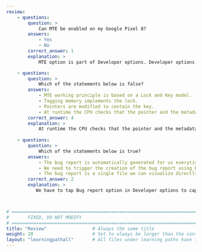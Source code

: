 ```yaml
---
review:
    - questions:
        question: >
            Can MTE be enabled on my Google Pixel 8?
        answers:
            - Yes
            - No
        correct_answer: 1                    
        explanation: >
            MTE option is part of Developer options. Developer options need to be enabled first on your Google Pixel 8 phone to access MTE.

    - questions:
        question: >
            Which of the statements below is false?
        answers:
            - MTE working principle is based on a Lock and Key model.
            - Tagging memory implements the lock.
            - Pointers are modified to contain the key.
            - At runtime the CPU checks that the pointer and the metadata tags match. If so, the application crashes in any device.
        correct_answer: 4                   
        explanation: >
            At runtime the CPU checks that the pointer and the metadata tags match, on each load and store. Android apps that incorrectly store information in the top byte of the pointer are guaranteed to break on an MTE-enabled device.
               
    - questions:
        question: >
            Which of the statements below is true?
        answers:
            - The bug report is automatically generated for us everytime the application crashes.
            - We need to trigger the creation of the bug report using Bug report option in Developer options.
            - The bug report is a single file we can visualize directly in our phone.            
        correct_answer: 2          
        explanation: >
           We have to tap Bug report option in Developer options to capture the bug report.



# ================================================================================
#       FIXED, DO NOT MODIFY
# ================================================================================
title: "Review"                 # Always the same title
weight: 20                      # Set to always be larger than the content in this path
layout: "learningpathall"       # All files under learning paths have this same wrapper
---
```

